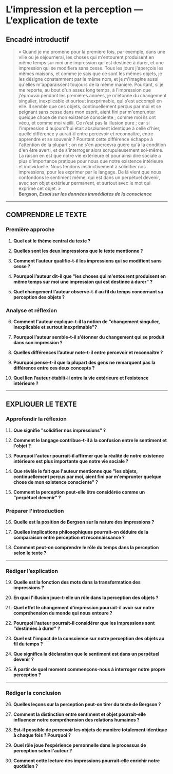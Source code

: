 # L’impression et la perception — L’explication de texte

## Encadré introductif
> « Quand je me promène pour la première fois, par exemple, dans une ville où je séjournerai, les choses qui m'entourent produisent en même temps sur moi une impression qui est destinée à durer, et une impression qui se modifiera sans cesse. Tous les jours j'aperçois les mêmes maisons, et comme je sais que ce sont les mêmes objets, je les désigne constamment par le même nom, et je m'imagine aussi qu'elles m'apparaissent toujours de la même manière. Pourtant, si je me reporte, au bout d'un assez long temps, à l'impression que j'éprouvai pendant les premières années, je m'étonne du changement singulier, inexplicable et surtout inexprimable, qui s'est accompli en elle. Il semble que ces objets, continuellement perçus par moi et se peignant sans cesse dans mon esprit, aient fini par m'emprunter quelque chose de mon existence consciente ; comme moi ils ont vécu, et comme moi vieilli. Ce n'est pas là illusion pure ; car si l'impression d'aujourd'hui était absolument identique à celle d'hier, quelle différence y aurait-il entre percevoir et reconnaître, entre apprendre et se souvenir ? Pourtant cette différence échappe à l'attention de la plupart ; on ne s'en apercevra guère qu'à la condition d'en être averti, et de s'interroger alors scrupuleusement soi-même. La raison en est que notre vie extérieure et pour ainsi dire sociale a plus d'importance pratique pour nous que notre existence intérieure et individuelle. Nous tendons instinctivement à solidifier nos impressions, pour les exprimer par le langage. De là vient que nous confondons le sentiment même, qui est dans un perpétuel devenir, avec son objet extérieur permanent, et surtout avec le mot qui exprime cet objet. »  
> **Bergson, *Essai sur les données immédiates de la conscience***

---

## COMPRENDRE LE TEXTE

### Première approche

1. **Quel est le thème central du texte ?**

2. **Quelles sont les deux impressions que le texte mentionne ?**

3. **Comment l’auteur qualifie-t-il les impressions qui se modifient sans cesse ?**

4. **Pourquoi l’auteur dit-il que "les choses qui m'entourent produisent en même temps sur moi une impression qui est destinée à durer" ?**

5. **Quel changement l’auteur observe-t-il au fil du temps concernant sa perception des objets ?**

### Analyse et réflexion

6. **Comment l'auteur explique-t-il la notion de "changement singulier, inexplicable et surtout inexprimable"?**

7. **Pourquoi l’auteur semble-t-il s’étonner du changement qui se produit dans son impression ?**

8. **Quelles différences l’auteur note-t-il entre percevoir et reconnaître ?**

9. **Pourquoi pense-t-il que la plupart des gens ne remarquent pas la différence entre ces deux concepts ?**

10. **Quel lien l’auteur établit-il entre la vie extérieure et l’existence intérieure ?**

---

## EXPLIQUER LE TEXTE

### Approfondir la réflexion

11. **Que signifie "solidifier nos impressions" ?**

12. **Comment le langage contribue-t-il à la confusion entre le sentiment et l'objet ?**

13. **Pourquoi l'auteur pourrait-il affirmer que la réalité de notre existence intérieure est plus importante que notre vie sociale ?**

14. **Que révèle le fait que l'auteur mentionne que "les objets, continuellement perçus par moi, aient fini par m'emprunter quelque chose de mon existence consciente" ?**

15. **Comment la perception peut-elle être considérée comme un "perpétuel devenir" ?**

### Préparer l'introduction

16. **Quelle est la position de Bergson sur la nature des impressions ?**

17. **Quelles implications philosophiques pourrait-on déduire de la comparaison entre perception et reconnaissance ?**

18. **Comment peut-on comprendre le rôle du temps dans la perception selon le texte ?**

---

### Rédiger l’explication

19. **Quelle est la fonction des mots dans la transformation des impressions ?**

20. **En quoi l'illusion joue-t-elle un rôle dans la perception des objets ?**

21. **Quel effet le changement d'impression pourrait-il avoir sur notre compréhension du monde qui nous entoure ?**

22. **Pourquoi l'auteur pourrait-il considérer que les impressions sont "destinées à durer" ?**

23. **Quel est l'impact de la conscience sur notre perception des objets au fil du temps ?**

24. **Que significa la déclaration que le sentiment est dans un perpétuel devenir ?**

25. **À partir de quel moment commençons-nous à interroger notre propre perception ?**

---

### Rédiger la conclusion

26. **Quelles leçons sur la perception peut-on tirer du texte de Bergson ?**

27. **Comment la distinction entre sentiment et objet pourrait-elle influencer notre compréhension des relations humaines ?**

28. **Est-il possible de percevoir les objets de manière totalement identique à chaque fois ? Pourquoi ?**

29. **Quel rôle joue l’expérience personnelle dans le processus de perception selon l'auteur ?**

30. **Comment cette lecture des impressions pourrait-elle enrichir notre quotidien ?**